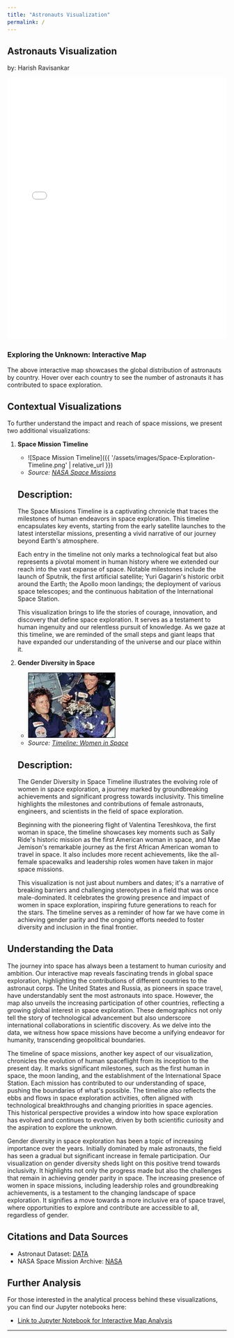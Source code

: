 ```yaml
---
title: "Astronauts Visualization"
permalink: /
---
```


## Astronauts Visualization

by: Harish Ravisankar

<iframe src="{{ '/assets/visualizations/interactive_map.html' | relative_url }}" width="100%" height="600" style="border:none;"></iframe>


### Exploring the Unknown: Interactive Map
The above interactive map showcases the global distribution of astronauts by country. Hover over each country to see the number of astronauts it has contributed to space exploration.

## Contextual Visualizations
To further understand the impact and reach of space missions, we present two additional visualizations:

1. **Space Mission Timeline**
   - ![Space Mission Timeline]({{ '/assets/images/Space-Exploration-Timeline.png' | relative_url }})
   - _Source: [NASA Space Missions](http://www.spaceopedia.com/space-exploration/exploration-timeline/)_

   ## Description:

   The Space Missions Timeline is a captivating chronicle that traces the milestones of human endeavors in space exploration. This timeline encapsulates key events, starting from the early satellite launches to the latest interstellar missions, presenting a vivid narrative of our journey beyond Earth's atmosphere.

   Each entry in the timeline not only marks a technological feat but also represents a pivotal moment in human history where we extended our reach into the vast expanse of space. Notable milestones include the launch of Sputnik, the first artificial satellite; Yuri Gagarin's historic orbit around the Earth; the Apollo moon landings; the deployment of various space telescopes; and the continuous habitation of the International Space Station.

   This visualization brings to life the stories of courage, innovation, and discovery that define space exploration. It serves as a testament to human ingenuity and our relentless pursuit of knowledge. As we gaze at this timeline, we are reminded of the small steps and giant leaps that have expanded our understanding of the universe and our place within it.

2. **Gender Diversity in Space**
   - ![Gender Diversity Chart](/assets/images/womeninspace.jpg)
   - _Source: [Timeline: Women in Space](https://www.npr.org/2005/07/26/4770249/timeline-women-in-space)_

   ## Description:

   The Gender Diversity in Space Timeline illustrates the evolving role of women in space exploration, a journey marked by groundbreaking achievements and significant progress towards inclusivity. This timeline highlights the milestones and contributions of female astronauts, engineers, and scientists in the field of space exploration.

   Beginning with the pioneering flight of Valentina Tereshkova, the first woman in space, the timeline showcases key moments such as Sally Ride's historic mission as the first American woman in space, and Mae Jemison's remarkable journey as the first African American woman to travel in space. It also includes more recent achievements, like the all-female spacewalks and leadership roles women have taken in major space missions.

   This visualization is not just about numbers and dates; it's a narrative of breaking barriers and challenging stereotypes in a field that was once male-dominated. It celebrates the growing presence and impact of women in space exploration, inspiring future generations to reach for the stars. The timeline serves as a reminder of how far we have come in achieving gender parity and the ongoing efforts needed to foster diversity and inclusion in the final frontier.

## Understanding the Data
 The journey into space has always been a testament to human curiosity and ambition. Our interactive map reveals fascinating trends in global space exploration, highlighting the contributions of different countries to the astronaut corps. The United States and Russia, as pioneers in space travel, have understandably sent the most astronauts into space. However, the map also unveils the increasing participation of other countries, reflecting a growing global interest in space exploration. These demographics not only tell the story of technological advancement but also underscore international collaborations in scientific discovery. As we delve into the data, we witness how space missions have become a unifying endeavor for humanity, transcending geopolitical boundaries.

The timeline of space missions, another key aspect of our visualization, chronicles the evolution of human spaceflight from its inception to the present day. It marks significant milestones, such as the first human in space, the moon landing, and the establishment of the International Space Station. Each mission has contributed to our understanding of space, pushing the boundaries of what's possible. The timeline also reflects the ebbs and flows in space exploration activities, often aligned with technological breakthroughs and changing priorities in space agencies. This historical perspective provides a window into how space exploration has evolved and continues to evolve, driven by both scientific curiosity and the aspiration to explore the unknown.

 Gender diversity in space exploration has been a topic of increasing importance over the years. Initially dominated by male astronauts, the field has seen a gradual but significant increase in female participation. Our visualization on gender diversity sheds light on this positive trend towards inclusivity. It highlights not only the progress made but also the challenges that remain in achieving gender parity in space. The increasing presence of women in space missions, including leadership roles and groundbreaking achievements, is a testament to the changing landscape of space exploration. It signifies a move towards a more inclusive era of space travel, where opportunities to explore and contribute are accessible to all, regardless of gender.
## Citations and Data Sources
- Astronaut Dataset: [DATA](https://think.cs.vt.edu/corgis/csv/astronauts/)
- NASA Space Mission Archive: [NASA](https://data.nasa.gov/)

## Further Analysis
For those interested in the analytical process behind these visualizations, you can find our Jupyter notebooks here:
- [Link to Jupyter Notebook for Interactive Map Analysis](/assets/viznotebook/Untitled-1.ipynb)

---

